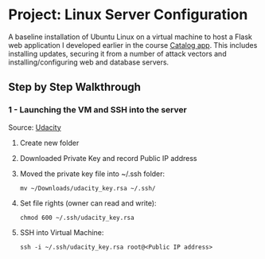 # Project: Linux Server Configuration
A baseline installation of Ubuntu Linux on a virtual machine to host a Flask web application I developed earlier in the course [Catalog app](https://github.com/simasima121/catalog).
This includes installing updates, securing it from a number of attack vectors and installing/configuring web and database servers.

## Step by Step Walkthrough
### 1 - Launching the VM and SSH into the server
Source: [Udacity](https://www.udacity.com/account#!/development_environment)

1. Create new folder 
2. Downloaded Private Key and record Public IP address
3. Moved the private key file into ~/.ssh folder:

	`mv ~/Downloads/udacity_key.rsa ~/.ssh/` 
4. Set file rights (owner can read and write):

	`chmod 600 ~/.ssh/udacity_key.rsa`
5. SSH into Virtual Machine:

	`ssh -i ~/.ssh/udacity_key.rsa root@<Public IP address>`
